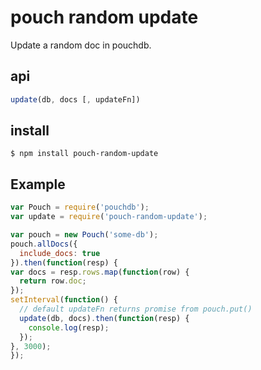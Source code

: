# pouch random update

Update a random doc in pouchdb.

## api

```js
update(db, docs [, updateFn])
```

## install

    $ npm install pouch-random-update

## Example

```js
var Pouch = require('pouchdb');
var update = require('pouch-random-update');

var pouch = new Pouch('some-db');
pouch.allDocs({
  include_docs: true
}).then(function(resp) {
var docs = resp.rows.map(function(row) {
  return row.doc;
});
setInterval(function() {
  // default updateFn returns promise from pouch.put()
  update(db, docs).then(function(resp) {
    console.log(resp);
  });
}, 3000);
});
```
